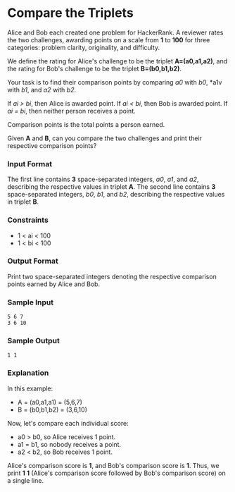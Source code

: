# Compare the Triplets

Alice and Bob each created one problem for HackerRank. A reviewer rates the two challenges, awarding points on a scale from **1** to **100** for three categories: problem clarity, originality, and difficulty.

We define the rating for Alice's challenge to be the triplet **A=(a0,a1,a2)**, and the rating for Bob's challenge to be the triplet **B=(b0,b1,b2)**.

Your task is to find their comparison points by comparing *a0* with *b0*, *a1v with *b1*, and *a2* with *b2*.

If *ai > bi*, then Alice is awarded  point.
If *ai < bi*, then Bob is awarded  point.
If *ai = bi*, then neither person receives a point.

Comparison points is the total points a person earned.

Given **A** and **B**, can you compare the two challenges and print their respective comparison points?

### Input Format

The first line contains **3** space-separated integers, *a0*, *a1*, and *a2*, describing the respective values in triplet **A**. 
The second line contains **3** space-separated integers, *b0*, *b1*, and *b2*, describing the respective values in triplet **B**.

### Constraints

 * 1 < ai < 100
 * 1 < bi < 100

### Output Format

Print two space-separated integers denoting the respective comparison points earned by Alice and Bob.

### Sample Input

```
5 6 7
3 6 10
```

### Sample Output

```
1 1 
```

### Explanation

In this example:

 * A = (a0,a1,a1) = (5,6,7)
 * B = (b0,b1,b2) = (3,6,10)

Now, let's compare each individual score:

 * a0 > b0, so Alice receives 1 point.
 * a1 = b1, so nobody receives a point.
 * a2 < b2, so Bob receives 1 point.

Alice's comparison score is **1**, and Bob's comparison score is **1**. Thus, we print **1** **1** (Alice's comparison score followed by Bob's comparison score) on a single line.